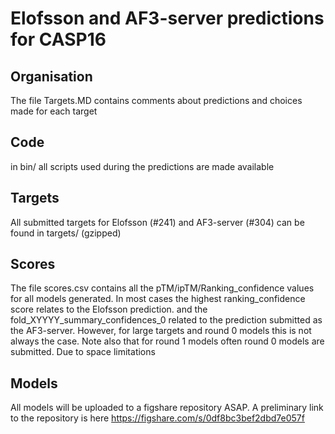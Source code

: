 # Elofsson and AF3-server predictions for CASP16

## Organisation
The file Targets.MD contains comments about predictions and choices made for each target

## Code

in bin/ all scripts used during the predictions are made available


## Targets
All submitted targets for Elofsson (#241) and AF3-server (#304) can be found in targets/ (gzipped)


## Scores
The file scores.csv contains all the pTM/ipTM/Ranking_confidence values for all models generated. In most cases the highest ranking_confidence score relates to the Elofsson prediction. and the fold_XYYYY_summary_confidences_0 related to the prediction submitted as the AF3-server. However, for large targets and round 0 models this is not always the case. Note also that for round 1 models often round 0 models are submitted. Due to space limitations 

## Models
All models will be uploaded to a figshare repository ASAP. A preliminary link to the repository is here https://figshare.com/s/0df8bc3bef2dbd7e057f 